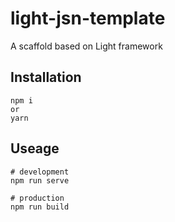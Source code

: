 # light-jsn-template
A scaffold based on Light framework

## Installation

```
npm i
or
yarn
```

## Useage
```
# development
npm run serve

# production
npm run build

```



